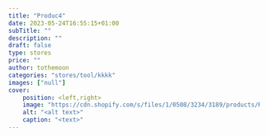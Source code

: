 ```yaml
---
title: "Produc4"
date: 2023-05-24T16:55:15+01:00
subTitle: ""
description: ""
draft: false
type: stores
price: ""
author: tothemoon
categories: "stores/tool/kkkk"
images: ["null"]
cover:
    position: <left,right>
    image: "https://cdn.shopify.com/s/files/1/0508/3234/3189/products/RubberSealLRSQ_1400x.jpg?v=1631382093"
    alt: "<alt text>"
    caption: "<text>"
---
```

